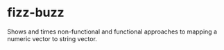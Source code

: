 # fizz-buzz
Shows and times non-functional and functional approaches to mapping a numeric vector to string vector.
